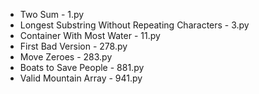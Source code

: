 - Two Sum - 1.py
- Longest Substring Without Repeating Characters - 3.py
- Container With Most Water - 11.py
- First Bad Version - 278.py
- Move Zeroes - 283.py
- Boats to Save People - 881.py
- Valid Mountain Array - 941.py


